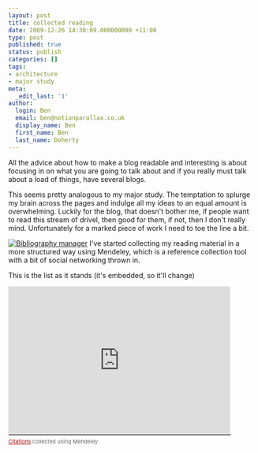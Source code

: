 ```yaml
---
layout: post
title: collected reading
date: 2009-12-26 14:30:09.000000000 +11:00
type: post
published: true
status: publish
categories: []
tags:
- architecture
- major study
meta:
  _edit_last: '1'
author:
  login: Ben
  email: ben@notionparallax.co.uk
  display_name: Ben
  first_name: Ben
  last_name: Doherty
---
```

<p>All the advice about how to make a blog readable and interesting is about focusing in on what you are going to talk about and if you really must talk about a load of things, have several blogs.</p>
<p>This seems pretty analogous to my major study. The temptation to splurge my brain across the pages and indulge all my ideas to an equal amount is overwhelming. Luckily for the blog, that doesn't bother me, if people want to read this stream of drivel, then good for them, if not, then I don't really mind. Unfortunately for a marked piece of work I need to toe the line a bit.</p>
<p><a href="http://www.mendeley.com/profiles/ben-doherty"><img border="0" src="{{ site.baseurl }}/assets/big" alt="Bibliography manager" /></a> I've started collecting my reading material in a more structured way using Mendeley, which is a reference collection tool with a bit of social networking thrown in.</p>
<p>This is the list as it stands (it's embedded, so it'll change)</p>
<div style="padding:0;margin:0;text-align:left"><iframe src="http://www.mendeley.com/collections/embed/676661/A70805/" style="height:300px;width:450px;border:none;"></iframe><br />
<hr style="border:1px solid #E0E0E0;margin:0px 0px 5px 0px;padding:0;width:450px;" /><span style="color:#666666;font-size:11px;"><a style="color:#A70805" href="http://www.mendeley.com">Citations</a> collected using Mendeley</span></div>
